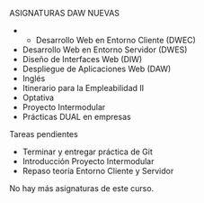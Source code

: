 ASIGNATURAS DAW NUEVAS

- - Desarrollo Web en Entorno Cliente (DWEC)
- Desarrollo Web en Entorno Servidor (DWES)
- Diseño de Interfaces Web (DIW)
- Despliegue de Aplicaciones Web (DAW)
- Inglés
- Itinerario para la Empleabilidad II
- Optativa
- Proyecto Intermodular
- Prácticas DUAL en empresas

Tareas pendientes
- Terminar y entregar práctica de Git
- Introducción Proyecto Intermodular
- Repaso teoría Entorno Cliente y Servidor

No hay más asignaturas de este curso. 